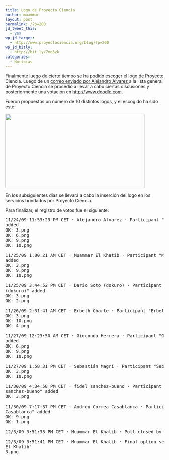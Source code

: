 ```yaml
---
title: Logo de Proyecto Ciencia
author: muammar
layout: post
permalink: /?p=200
jd_tweet_this:
  - yes
wp_jd_target:
  - http://www.proyectociencia.org/blog/?p=200
wp_jd_bitly:
  - http://bit.ly/7mq3zk
categories:
  - Noticias
---
```

Finalmente luego de cierto tiempo se ha podido escoger el logo de Proyecto Ciencia. Luego de un [correo enviado por Alejandro Alvarez ][1]a la lista general de Proyecto Ciencia se procedió a llevar a cabo ciertas discusiones y posteriormente una votación en <http://www.doodle.com>.

Fueron propuestos un número de 10 distintos logos, y el escogido ha sido este:

<img class="aligncenter" title="Logo de Proyecto Cienia" src="http://proyectociencia.org/pipermail/general/attachments/20091110/c50b74f0/attachment-0012.png" alt="" width="443" height="235" />

En los subsiguientes días se llevará a cabo la inserción del logo en los servicios brindados por Proyecto Ciencia.

Para finalizar, el registro de votos fue el siguiente:

<pre id="comment_text_1">11/24/09 11:53:23 PM CET · Alejandro Alvarez · Participant "Alejandro Alvarez"
added
OK: 3.png
OK: 6.png
OK: 9.png
OK: 10.png

11/25/09 1:00:21 AM CET · Muammar El Khatib · Participant "Muammar El Khatib"
added
OK: 3.png
OK: 9.png
OK: 10.png

11/25/09 3:44:52 PM CET · Dario Soto (dokuro) · Participant "Dario Soto
(dokuro)" added
OK: 3.png
OK: 2.png

11/26/09 2:31:41 AM CET · Erbeth Charte · Participant "Erbeth Charte" added
OK: 3.png
OK: 10.png
OK: 4.png

11/27/09 12:23:50 AM CET · Gioconda Herrera · Participant "Gioconda Herrera"
added
OK: 6.png
OK: 9.png
OK: 10.png

11/27/09 1:58:31 PM CET · Sebastián Magrí · Participant "Sebastián Magrí" added
OK: 3.png
OK: 10.png

11/30/09 4:34:58 PM CET · fidel sanchez-bueno · Participant "fidel
sanchez-bueno" added
OK: 3.png

11/30/09 7:17:37 PM CET · Andreu Correa Casablanca · Participant "Andreu Correa
Casablanca" added
OK: 9.png
OK: 1.png

12/3/09 3:51:33 PM CET · Muammar El Khatib · Poll closed by "Muammar El Khatib"

12/3/09 3:51:41 PM CET · Muammar El Khatib · Final option selected by "Muammar
El Khatib"
3.png</pre>

 [1]: http://proyectociencia.org/pipermail/general/2009-November/000088.html